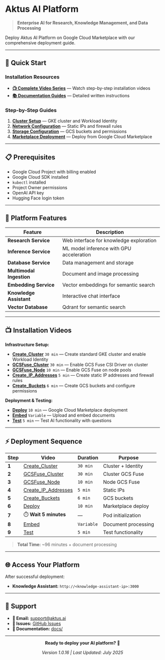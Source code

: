 # Aktus AI Platform
> **Enterprise AI for Research, Knowledge Management, and Data Processing**

Deploy Aktus AI Platform on Google Cloud Marketplace with our comprehensive deployment guide.

---

## 🚀 Quick Start

### Installation Resources
- **[📺 Complete Video Series](docs/installation-video.md)** — Watch step-by-step installation videos
- **[📚 Documentation Guides](docs/)** — Detailed written instructions

### Step-by-Step Guides
1. **[Cluster Setup](docs/cluster-setup.md)** — GKE cluster and Workload Identity
2. **[Network Configuration](docs/network-configuration.md)** — Static IPs and firewall rules  
3. **[Storage Configuration](docs/storage-configuration.md)** — GCS buckets and permissions
4. **[Marketplace Deployment](docs/marketplace-deployment.md)** — Deploy from Google Cloud Marketplace

---

## 📋 Prerequisites

- Google Cloud Project with billing enabled
- Google Cloud SDK installed
- `kubectl` installed  
- Project Owner permissions
- OpenAI API key
- Hugging Face login token

---

## 🎯 Platform Features

| Feature | Description |
|---------|-------------|
| **Research Service** | Web interface for knowledge exploration |
| **Inference Service** | ML model inference with GPU acceleration |
| **Database Service** | Data management and storage |
| **Multimodal Ingestion** | Document and image processing |
| **Embedding Service** | Vector embeddings for semantic search |
| **Knowledge Assistant** | Interactive chat interface |
| **Vector Database** | Qdrant for semantic search |

---

## 📺 Installation Videos

**Infrastructure Setup:**
- **[Create_Cluster](https://drive.google.com/file/d/1jN72wLWiD_R-nyb-ry0W6oLpD9LY16Rv/view?usp=sharing)** `30 min` — Create standard GKE cluster and enable Workload Identity
- **[GCSFuse_Cluster](https://drive.google.com/file/d/19wrUxLJXTvxQqUjrmbE3bfO3EHhNuvZh/view?usp=sharing)** `30 min` — Enable GCS Fuse CSI Driver on cluster
- **[GCSFuse_Node](https://drive.google.com/file/d/1z2T3Al1JHzTSJB_VwrAz7C1XL636UfQw/view?usp=sharing)** `10 min` — Enable GCS Fuse on node pools
- **[Create_IP_Addresses](https://drive.google.com/file/d/1p-TYGfNnmxeVhxobTVmoXr5i7H9w-OZP/view?usp=sharing)** `5 min` — Create static IP addresses and firewall rules
- **[Create_Buckets](https://drive.google.com/file/d/194XKRYR4rNB7rdlhfhMxtLPWRdEgJKd1/view?usp=sharing)** `6 min` — Create GCS buckets and configure permissions

**Deployment & Testing:**
- **[Deploy](https://drive.google.com/file/d/1Hz256McmAUep-yTbBIa0vW2W_aRTCxUK/view?usp=sharing)** `10 min` — Google Cloud Marketplace deployment
- **[Embed](https://drive.google.com/file/d/1_rlsF6Sequa8Mcf3NKY0yoXKZWTXZ8-o/view?usp=sharing)** `Variable` — Upload and embed documents
- **[Test](https://drive.google.com/file/d/1Vg5s7XBMkC2RF_xlPcRpUUaxW-G7F8em/view?usp=sharing)** `5 min` — Test AI functionality with questions

---

## ⚡ Deployment Sequence

| Step | Video | Duration | Purpose |
|------|-------|----------|---------|
| **1** | [Create_Cluster](https://drive.google.com/file/d/1jN72wLWiD_R-nyb-ry0W6oLpD9LY16Rv/view?usp=sharing) | `30 min` | Cluster + Identity |
| **2** | [GCSFuse_Cluster](https://drive.google.com/file/d/19wrUxLJXTvxQqUjrmbE3bfO3EHhNuvZh/view?usp=sharing) | `30 min` | Cluster GCS Fuse |
| **3** | [GCSFuse_Node](https://drive.google.com/file/d/1z2T3Al1JHzTSJB_VwrAz7C1XL636UfQw/view?usp=sharing) | `10 min` | Node GCS Fuse |
| **4** | [Create_IP_Addresses](https://drive.google.com/file/d/1p-TYGfNnmxeVhxobTVmoXr5i7H9w-OZP/view?usp=sharing) | `5 min` | Static IPs |
| **5** | [Create_Buckets](https://drive.google.com/file/d/194XKRYR4rNB7rdlhfhMxtLPWRdEgJKd1/view?usp=sharing) | `6 min` | GCS buckets |
| **6** | [Deploy](https://drive.google.com/file/d/1Hz256McmAUep-yTbBIa0vW2W_aRTCxUK/view?usp=sharing) | `10 min` | Marketplace deploy |
| **7** | ⏱️ **Wait 5 minutes** | — | Pod initialization |
| **8** | [Embed](https://drive.google.com/file/d/1_rlsF6Sequa8Mcf3NKY0yoXKZWTXZ8-o/view?usp=sharing) | `Variable` | Document processing |
| **9** | [Test](https://drive.google.com/file/d/1Vg5s7XBMkC2RF_xlPcRpUUaxW-G7F8em/view?usp=sharing) | `5 min` | Test functionality |

> **Total Time:** ~96 minutes + document processing

---

## 🌐 Access Your Platform

After successful deployment:

- **Knowledge Assistant:** `http://<knowledge-assistant-ip>:3000`

---

## 💬 Support

- **📧 Email:** [support@aktus.ai](mailto:support@aktus.ai)
- **🐛 Issues:** [GitHub Issues](https://github.com/aktus-ai/aktus-platform-gcp-marketplace/issues)
- **📖 Documentation:** [docs/](docs/)

---

<div align="center">

**Ready to deploy your AI platform?** 🚀

*Version 1.0.16 | Last Updated: July 2025*

</div>
